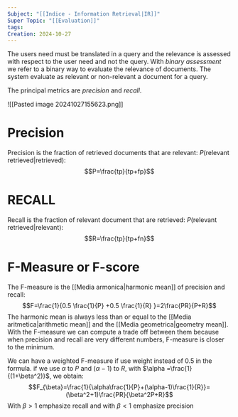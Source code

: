 ```yaml
---
Subject: "[[Indice - Information Retrieval|IR]]"
Super Topic: "[[Evaluation]]"
tags: 
Creation: 2024-10-27
---
```

The users need must be translated in a query and the relevance is assessed with respect to the user need and not the query. 
With *binary assessment* we refer to a binary way to evaluate the relevance of documents. The system evaluate as relevant or non-relevant a document for a query.

The principal metrics are *precision* and *recall*.

![[Pasted image 20241027155623.png]]
# Precision
Precision is the fraction of retrieved documents that are relevant: $P(\text{relevant retrieved}|\text{retrieved})$:
$$P=\frac{tp}{tp+fp}$$
# RECALL
Recall is the fraction of relevant document that are retrieved: $P(\text{relevant retrieved}|\text{relevant})$:
$$R=\frac{tp}{tp+fn}$$
# F-Measure or F-score
The F-measure is the [[Media armonica|harmonic mean]] of precision and recall:
$$F=\frac{1}{0.5 \frac{1}{P} +0.5 \frac{1}{R} }=2\frac{PR}{P+R}$$
The harmonic mean is always less than or equal to the [[Media aritmetica|arithmetic mean]] and the [[Media geometrica|geometry mean]].
With the F-measure we can compute a trade off between them because when precision and recall are very different numbers, F-measure is closer to the minimum.


We can have a weighted F-measure if use weight instead of 0.5 in the formula.
if we use $\alpha$ to $P$ and $(\alpha-1)$ to $R$, with $\alpha =\frac{1}{(1+\beta^2)}$, we obtain:
$$F_{\beta}=\frac{1}{\alpha\frac{1}{P}+(\alpha-1)\frac{1}{R}}=(\beta^2+1)\frac{PR}{\beta^2P+R}$$
With $\beta>1$ emphasize recall and with $\beta<1$ emphasize precision